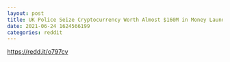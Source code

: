 ```yaml
--- 
layout: post 
title: UK Police Seize Cryptocurrency Worth Almost $160M in Money Laundering 
date: 2021-06-24 1624566199 
categories: reddit 
--- 
```

https://redd.it/o797cv
